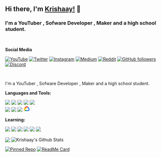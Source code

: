 ## Hi there, I'm [Krishaay!](https://github.com/krishaayjois21) 👋

### I'm a YouTuber , Sofware Developer , Maker and a high school student.
<br>

**Social Media**

[![YouTube](https://img.shields.io/static/v1?label=Youtube&message=Subscribe&color=FF0000&style=for-the-badge&logo=youtube)](https://www.youtube.com/channel/UC05YwLEhM9hvB4SgC5HN3cA)
[![Twitter](https://img.shields.io/static/v1?label=Twitter&message=FOLLOW&color=1991DA&style=for-the-badge&logo=twitter)](https://twitter.com/Joiskrishaay)
[![Instagram](https://img.shields.io/static/v1?label=INSTAGRAM&message=FOLLOW&color=E1306C&style=for-the-badge&logo=instagram)](https://instagram.com/synthwave21)
[![Medium](https://img.shields.io/static/v1?label=MEDIUM&message=FOLLOW&color=ffffff&style=for-the-badge&logo=medium)](https://medium.com/@krishaayjois)
[![Reddit](https://img.shields.io/static/v1?label=Reddit&message=Follow&color=FF4501&style=for-the-badge&logo=reddit)](https://www.reddit.com/user/Krysis_21)
[![GitHub followers](https://img.shields.io/github/followers/krishaayjois21.svg?style=for-the-badge&label=Follow&maxAge=2592000?label=FOLLWERS&logo=github)](https://github.com/krishaajois21?tab=followers)
[![Discord](https://img.shields.io/static/v1?label=Discord&message=Chat&color=7289da&style=for-the-badge&logo=discord)]()

<br />

I'm a YouTuber , Sofware Developer , Maker and a high school student.

**Languages and Tools:**  

<code><img height="20" src="https://raw.githubusercontent.com/krishaayjois21/krishaayjois21/master/assets/python.png"></code>
<code><img height="20" src="https://raw.githubusercontent.com/krishaayjois21/krishaayjois21/master/assets/dart.png"></code>
<code><img height="20" src="https://raw.githubusercontent.com/krishaayjois21/krishaayjois21/master/assets/flutter.png"></code>
<code><img height="20" src="https://raw.githubusercontent.com/krishaayjois21/krishaayjois21/master/assets/html.svg"></code>
<code><img height="20" src="https://raw.githubusercontent.com/krishaayjois21/krishaayjois21/master/assets/css.svg"></code>    
<code><img height="20" src="https://raw.githubusercontent.com/krishaayjois21/krishaayjois21/master/assets/arduino.svg"></code>
<code><img height="20" src="https://raw.githubusercontent.com/krishaayjois21/krishaayjois21/master/assets/mysql.png"></code>
<code><img height="20" src="https://raw.githubusercontent.com/krishaayjois21/krishaayjois21/master/assets/docker.png"></code>
<code><img height="20" src="https://raw.githubusercontent.com/krishaayjois21/krishaayjois21/master/assets/gcp.png"></code>

**Learning:**

<code><img height="20" src="https://firebase.google.com/downloads/brand-guidelines/SVG/logo-logomark.svg"></code>
<code><img height="20" src="https://raw.githubusercontent.com/krishaayjois21/krishaayjois21/master/assets/bootstrap.png"></code>
<code><img height="20" src="https://raw.githubusercontent.com/krishaayjois21/krishaayjois21/master/assets/java.png"></code>
<code><img height="20" src="https://raw.githubusercontent.com/krishaayjois21/krishaayjois21/master/assets/javascript.png"></code>
<code><img height="20" src="https://raw.githubusercontent.com/krishaayjois21/krishaayjois21/master/assets/node.png"></code>
<code><img height="20" src="https://raw.githubusercontent.com/krishaayjois21/krishaayjois21/master/assets/react.png"></code>


<img align="center" src="https://github-readme-stats.vercel.app/api/top-langs/?username=krishaayjois21" />

<img align="center" src="https://github-readme-stats.vercel.app/api?username=krishaayjois21&show_icons=true&line_height=27&v=5" alt="Krishaay's Github Stats" />

[![Pinned Repo](https://github-readme-stats.vercel.app/api/pin/?username=krishaayjois21&repo=eve-hauling-discord)](https://github.com/krishaayjois21/eve-hauling-discord)
[![ReadMe Card](https://github-readme-stats.vercel.app/api/pin/?username=krishaayjois21&repo=nyx)](https://github.com/krishaayjois21/nyx)